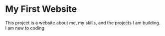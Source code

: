 # My First Website
This project is a website about me, my skills, and the projects I am building. 
I am new to coding
